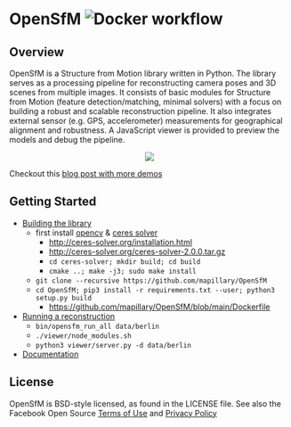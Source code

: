 OpenSfM ![Docker workflow](https://github.com/mapillary/opensfm/workflows/Docker%20CI/badge.svg)
=======

## Overview
OpenSfM is a Structure from Motion library written in Python. The library serves as a processing pipeline for reconstructing camera poses and 3D scenes from multiple images. It consists of basic modules for Structure from Motion (feature detection/matching, minimal solvers) with a focus on building a robust and scalable reconstruction pipeline. It also integrates external sensor (e.g. GPS, accelerometer) measurements for geographical alignment and robustness. A JavaScript viewer is provided to preview the models and debug the pipeline.

<p align="center">
  <img src="https://opensfm.org/docs/_images/berlin_viewer.jpg" />
</p>

Checkout this [blog post with more demos](http://blog.mapillary.com/update/2014/12/15/sfm-preview.html)


## Getting Started

* [Building the library][]
  * first install [opencv](http://opencv.org/) & [ceres solver](http://ceres-solver.org/)
    * http://ceres-solver.org/installation.html
    * http://ceres-solver.org/ceres-solver-2.0.0.tar.gz
    * `cd ceres-solver; mkdir build; cd build`
    * `cmake ..; make -j3; sudo make install`
  * `git clone --recursive https://github.com/mapillary/OpenSfM`
  * `cd OpenSfM; pip3 install -r requirements.txt --user; python3 setup.py build`
    * https://github.com/mapillary/OpenSfM/blob/main/Dockerfile
* [Running a reconstruction][]
  * `bin/opensfm_run_all data/berlin`
  * `./viewer/node_modules.sh`
  * `python3 viewer/server.py -d data/berlin`
* [Documentation][]

[Building the library]: https://opensfm.org/docs/building.html "OpenSfM building instructions"
[Running a reconstruction]: https://opensfm.org/docs/using.html "OpenSfM usage"
[Documentation]: https://opensfm.org/docs/ "OpenSfM documentation"

## License

OpenSfM is BSD-style licensed, as found in the LICENSE file.  See also the Facebook Open Source [Terms of Use][] and [Privacy Policy][]

[Terms of Use]: https://opensource.facebook.com/legal/terms "Facebook Open Source - Terms of Use"
[Privacy Policy]: https://opensource.facebook.com/legal/privacy "Facebook Open Source - Privacy Policy"
